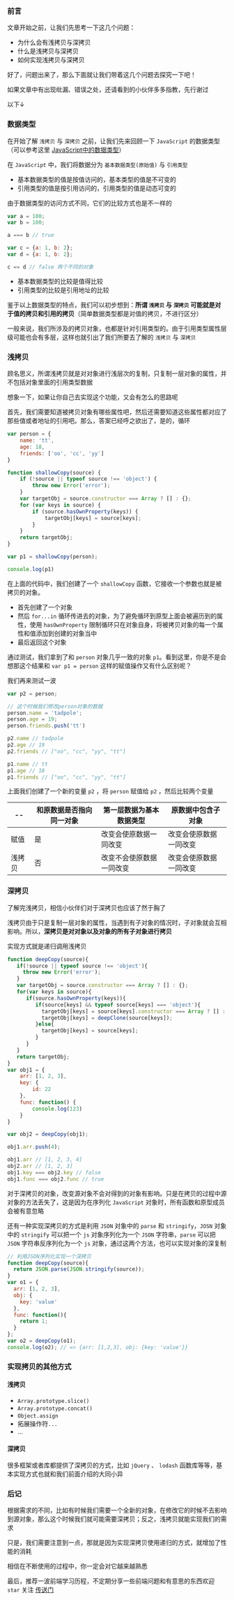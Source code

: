 ### 前言

文章开始之前，让我们先思考一下这几个问题：

- 为什么会有浅拷贝与深拷贝
- 什么是浅拷贝与深拷贝
- 如何实现浅拷贝与深拷贝

好了，问题出来了，那么下面就让我们带着这几个问题去探究一下吧！

如果文章中有出现纰漏、错误之处，还请看到的小伙伴多多指教，先行谢过

以下↓

### 数据类型

在开始了解 `浅拷贝` 与 `深拷贝` 之前，让我们先来回顾一下 `JavaScript` 的数据类型（可以参考这里 [JavaScript中的数据类型](https://segmentfault.com/a/1190000018764693)）

在 `JavaScript` 中，我们将数据分为 `基本数据类型(原始值)` 与 `引用类型` 

- 基本数据类型的值是按值访问的，基本类型的值是不可变的
- 引用类型的值是按引用访问的，引用类型的值是动态可变的

由于数据类型的访问方式不同，它们的比较方式也是不一样的

```js
var a = 100;
var b = 100;

a === b // true

var c = {a: 1, b: 2};
var d = {a: 1, b: 2};

c == d // false 两个不同的对象
```
- 基本数据类型的比较是值得比较
- 引用类型的比较是引用地址的比较

鉴于以上数据类型的特点，我们可以初步想到：**所谓 `浅拷贝` 与 `深拷贝` 可能就是对于值的拷贝和引用的拷贝**（简单数据类型都是对值的拷贝，不进行区分）

一般来说，我们所涉及的拷贝对象，也都是针对引用类型的。由于引用类型属性层级可能也会有多层，这样也就引出了我们所要去了解的 `浅拷贝` 与 `深拷贝`

### 浅拷贝

顾名思义，所谓浅拷贝就是对对象进行浅层次的复制，只复制一层对象的属性，并不包括对象里面的引用类型数据

想象一下，如果让你自己去实现这个功能，又会有怎么的思路呢

首先，我们需要知道被拷贝对象有哪些属性吧，然后还需要知道这些属性都对应了那些值或者地址的引用吧。那么，答案已经呼之欲出了，是的，循环

```js
var person = {
    name: 'tt',
    age: 18,
    friends: ['oo', 'cc', 'yy']
}

function shallowCopy(source) {
    if (!source || typeof source !== 'object') {
        throw new Error('error');
    }
    var targetObj = source.constructor === Array ? [] : {};
    for (var keys in source) {
        if (source.hasOwnProperty(keys)) {
            targetObj[keys] = source[keys];
        }
    }
    return targetObj;
}

var p1 = shallowCopy(person);

console.log(p1)
```

在上面的代码中，我们创建了一个 `shallowCopy` 函数，它接收一个参数也就是被拷贝的对象。

- 首先创建了一个对象
- 然后 `for...in` 循环传进去的对象，为了避免循环到原型上面会被遍历到的属性，使用 `hasOwnProperty` 限制循环只在对象自身，将被拷贝对象的每一个属性和值添加到创建的对象当中
- 最后返回这个对象

通过测试，我们拿到了和 `person` 对象几乎一致的对象 `p1`。看到这里，你是不是会想那这个结果和 `var p1 = person` 这样的赋值操作又有什么区别呢？

我们再来测试一波

```js
var p2 = person;

// 这个时候我们修改person对象的数据
person.name = 'tadpole';
person.age = 19; 
person.friends.push('tt')

p2.name // tadpole
p2.age // 19
p2.friends // ["oo", "cc", "yy", "tt"]

p1.name // tt
p1.age // 18
p1.friends // ["oo", "cc", "yy", "tt"]
```

上面我们创建了一个新的变量 `p2` ，将 `person` 赋值给 `p2` ，然后比较两个变量

-- | 和原数据是否指向同一对象 | 第一层数据为基本数据类型 | 原数据中包含子对象
---|--- |--- | ---
赋值 | 是 | 改变会使原数据一同改变 | 改变会使原数据一同改变 
浅拷贝 | 否 | 改变不会使原数据一同改变 | 改变会使原数据一同改变

### 深拷贝

了解完浅拷贝，相信小伙伴们对于深拷贝也应该了然于胸了

浅拷贝由于只是复制一层对象的属性，当遇到有子对象的情况时，子对象就会互相影响。所以，**深拷贝是对对象以及对象的所有子对象进行拷贝**

实现方式就是递归调用浅拷贝

```js
function deepCopy(source){
   if(!source || typeof source !== 'object'){
     throw new Error('error');
   }
   var targetObj = source.constructor === Array ? [] : {};
   for(var keys in source){
      if(source.hasOwnProperty(keys)){
         if(source[keys] && typeof source[keys] === 'object'){
           targetObj[keys] = source[keys].constructor === Array ? [] : {};
           targetObj[keys] = deepClone(source[keys]);
         }else{
           targetObj[keys] = source[keys];
         }
      } 
   }
   return targetObj;
}
var obj1 = {
    arr: [1, 2, 3],
    key: {
        id: 22
    },
    func: function() {
        console.log(123)
    }
}

var obj2 = deepCopy(obj1);

obj1.arr.push(4);

obj1.arr // [1, 2, 3, 4]
obj2.arr // [1, 2, 3]
obj1.key === obj2.key // false
obj1.func === obj2.func // true
```

对于深拷贝的对象，改变源对象不会对得到的对象有影响。只是在拷贝的过程中源对象的方法丢失了，这是因为在序列化 `JavaScript` 对象时，所有函数和原型成员会被有意忽略

还有一种实现深拷贝的方式是利用 `JSON` 对象中的 `parse` 和 `stringify`，`JOSN` 对象中的 `stringify` 可以把一个 `js` 对象序列化为一个 `JSON` 字符串，`parse` 可以把 `JSON` 字符串反序列化为一个 `js` 对象，通过这两个方法，也可以实现对象的深复制

```js
// 利用JSON序列化实现一个深拷贝
function deepCopy(source){
  return JSON.parse(JSON.stringify(source));
}
var o1 = {
  arr: [1, 2, 3],
  obj: {
    key: 'value'
  },
  func: function(){
    return 1;
  }
};
var o2 = deepCopy(o1);
console.log(o2); // => {arr: [1,2,3], obj: {key: 'value'}}
```

### 实现拷贝的其他方式

#### 浅拷贝

- `Array.prototype.slice()`
- `Array.prototype.concat()`
- `Object.assign`
- 拓展操作符`...`
- ...

#### 深拷贝

很多框架或者库都提供了深拷贝的方式，比如 `jQuery` 、 `lodash` 函数库等等，基本实现方式也就和我们前面介绍的大同小异

### 后记

根据需求的不同，比如有时候我们需要一个全新的对象，在修改它的时候不去影响到源对象，那么这个时候我们就可能需要深拷贝；反之，浅拷贝就能实现我们的需求

只是，我们需要注意到一点，那就是因为实现深拷贝使用递归的方式，就增加了性能的消耗

相信在不断使用的过程中，你一定会对它越来越熟悉

最后，推荐一波前端学习历程，不定期分享一些前端问题和有意思的东西欢迎 `star` 关注 [传送门](https://github.com/ltadpoles/web-document)
